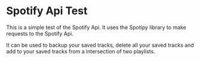 # Spotify Api Test

This is a simple test of the Spotify Api. It uses the Spotipy library to make requests to the Spotify Api.

It can be used to backup your saved tracks, delete all your saved tracks and add to your saved tracks from a intersection of two playlists.